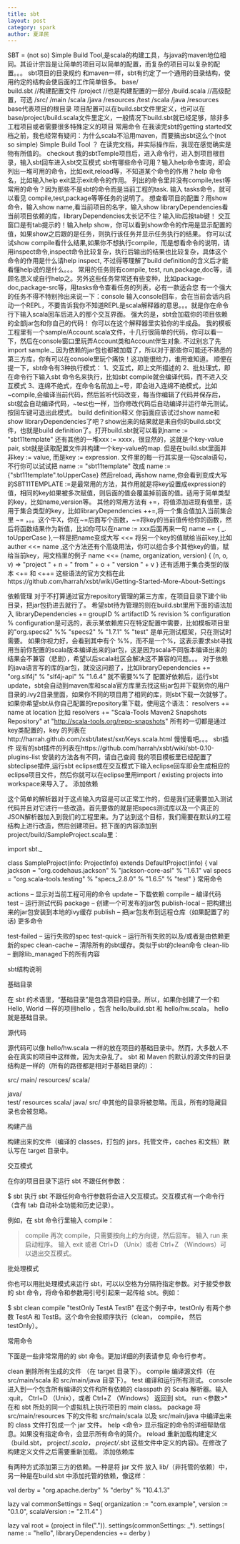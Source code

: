 ```yaml
---
title: sbt
layout: post
category: spark
author: 夏泽民
---
```

<!-- more -->
SBT = (not so) Simple Build Tool,是scala的构建工具，与java的maven地位相同。其设计宗旨是让简单的项目可以简单的配置，而复杂的项目可以复杂的配置。。。
sbt项目的目录规约
和maven一样，sbt有约定了一个通用的目录结构，使用约定的结构会使后面的工作简单很多。
base/  
          build.sbt              //构建配置文件
         /project                 //也是构建配置的一部分
                      /build.scala                         //高级配置，可选
         /src/
                /main
                          /scala
                          /java
                         /resources
               /test
                          /scala
                          /java
                         /resources
base代表项目的根目录
项目配置可以在build.sbt文件里定义，也可以在base/project/build.scala文件里定义，一般情况下build.sbt就已经足够，除非多工程项目或者需要很多特殊定义的项目
常用命令
在我读完sbt的getting started文档之前，我也经常有疑问：为什么scala不沿用maven，而要搞出sbt这么个(not so simple) Simple Build Tool ？
在读完文档，并实际操作后，我现在感觉确实是物有所值的。
checkout 我的sbtTemple项目后，进入命令行，进入到项目根目录，输入sbt回车进入sbt交互模式
sbt有哪些命令可用？输入help命令查询，即会列出一堆可用的命令，比如exit,reload等，不知道某个命令的作用？help 命令名，比如输入help exit显示exit命令的作用。 
列出的命令里并没有compile,test等常用的命令？因为那些不是sbt的命令而是当前工程的task. 输入 tasks命令，就可以看见 compile,test,package等等任务的说明了。
想查看项目的配置？用show命令，输入show name,看当前项目的名字，输入show libraryDependencies看当前项目依赖的库，libraryDependencies太长记不住？输入lib后按tab键！ 交互窗口是有tab提示的！输入help show，你可以看到show命令的作用是显示配置的值，如果show之后跟的是任务，则执行该任务并显示任务执行的结果。 你可以试试show compile看什么结果,如果你不想执行compile，而是想看命令的说明，请用inspect命令,inspect命令比较复杂，执行后输出的结果也比较复杂，具体这个命令的作用是什么请help inspect, 不过得等理解了build definition的含义后才能看懂help说的是什么。。。
常用的任务则有compile, test, run,package,doc等，请顾名思义或自行help之。另外这些任务常常还有些变种，比如package-doc,package-src等，用tasks命令查看任务的列表，必有一款适合您
有一个强大的任务不得不特别拎出来说一下：console
输入console回车，会在当前会话内启动一个REPL，不要告诉我你不知道REPL是scala解释器的意思。。。就是你在命令行下输入scala回车后进入的那个交互界面。
强大的是，sbt会加载你的项目依赖的全部jar包和你自己的代码！ 你可以在这个解释器里实验你的半成品。 我的模板工程里有一个sample/Account.scala文件，十几行很简单的代码，你可以看一下，然后在console窗口里玩弄Account类和Account伴生对象.  不过别忘了先import sample._
因为依赖的jar包也都被加载了，所以对于那些你可能还不熟悉的第三方库，你有可以在console里玩个痛快！这功能很给力，谁用谁知道。
顺便在提一下，sbt命令有3种执行模式：
1、交互式，即上文所描述的
2、批处理式，即在命令行下输入sbt 命令名来执行，比如sbt compile就会编译代码，而不进入交互模式
3、连绵不绝式，在命令名前加上~号，即会进入连绵不绝模式，比如~compile,会编译当前代码，然后监听代码改变，每当你编辑了代码并保存后，sbt就会自动编译代码，~test也一样，当你修改代码后自动编译并运行单元测试。按回车键可退出此模式。
build definition释义
你前面应该试过show name和show libraryDependencies了吧？show出来的结果就是来自你的build.sbt文件，也就是build definition了。打开build.sbt就可以看到name := "sbt11template"  还有其他的一堆xxx := xxxx，很显然的，这就是个key-value pair,  sbt就是读取配置文件并构建一个key-value的map. 但是在build.sbt里面并非key := value, 而是key := expression. 文件里的每一行其实是一句scala语句，不行你可以试试把
name := "sbt11template" 改成
name := {"sbt11template".toUpperCase} 
然后reload,  再show name,你会看到变成大写的SBT11TEMPLATE
:=是最常用的方法，其作用就是将key设置成expression的值，相同的key如果被多次赋值，则后面的值会覆盖掉前面的值。适用于简单类型的key，比如name,version等。
其他的常用方法有
+=，将值添加进现有值里，适用于集合类型的key，比如libraryDependencies
++=,将一个集合值加入当前集合里
~= ，。。这个牛X，你在~=后面写个函数，~=将key的当前值传给你的函数，然后将函数结果作为新值，比如你可以在name := xxx后面再来一句 
name ~= { _. toUpperCase },一样是把name变成大写
<<= 将另一个key的值赋给当前key,比如auther <<= name ,这个方法还有个高级用法，你可以组合多个其他key的值，赋给当前key，用文档里的例子
name <<= (name, organization, version) { (n, o, v) => "project " + n + " from " + o + " version " + v }
还有适用于集合类型的版本
<+= 和 <++=
这些语法的官方文档在此https://github.com/harrah/xsbt/wiki/Getting-Started-More-About-Settings

 
依赖管理
对于不打算通过官方repository管理的第三方库，在项目目录下建个lib目录，把jar包扔进去就行了。
希望sbt待为管理的则在build.sbt里用下面的语法加入
libraryDependencies += groupID % artifactID % revision % configuration
% configuration是可选的，表示某依赖库只在特定配置中需要，比如模板项目里的"org.specs2" %% "specs2" % "1.7.1" % "test" 是单元测试框架，只在测试时需要。
如果你视力好，会看到其中有个 %%，而不是一个%，这表示要求sbt寻找用当前你配置的scala版本编译出来的jar包，这是因为scala不同版本编译出来的结果会不兼容（悲剧），希望以后scala社区会解决这不兼容的问题。。。
对于依赖的java语言写的库的jar包，就没这问题了，比如libraryDependencies += "org.slf4j" % "slf4j-api" % "1.6.4" 就不需要%%了
配置好依赖后，运行sbt update，sbt会自动到maven库和scala官方库里去找这些jar包并下载到你的用户目录的.ivy2目录里面，如果你不同的项目用了相同的库，则sbt下载一次就够了。
如果你希望sbt从你自己配置的repository里下载，使用这个语法：
resolvers += name at location
比如
resolvers += "Scala-Tools Maven2 Snapshots Repository" at "http://scala-tools.org/repo-snapshots"
所有的一切都是通过key类配置的，key 的列表在http://harrah.github.com/xsbt/latest/sxr/Keys.scala.html  慢慢看吧。。。
sbt插件
现有的sbt插件的列表在https://github.com/harrah/xsbt/wiki/sbt-0.10-plugins-list   安装的方法各有不同，请自己查阅
我的项目模板里已经配置了sbteclipse插件,运行sbt eclipse或在交互模式下输入eclipse回车即会生成相应的eclipse项目文件，然后你就可以在eclipse里用import  /  existing projects into workspace来导入了。
添加依赖

这个简单的解析器对于这点输入内容是可以正常工作的，但是我们还需要加入测试代码并且对它进行一些改造。首先要做的就是把specs测试库以及一个真正的JSON解析器加入到我们的工程里来。为了达到这个目标，我们需要在默认的工程结构上进行改造，然后创建项目。把下面的内容添加到project/build/SampleProject.scala里：

import sbt._
 
class SampleProject(info: ProjectInfo) extends DefaultProject(info) {
  val jackson = "org.codehaus.jackson" % "jackson-core-asl" % "1.6.1"
  val specs = "org.scala-tools.testing" % "specs_2.8.0" % "1.6.5" % "test"
}
常用命令

actions – 显示对当前工程可用的命令
update – 下载依赖
compile – 编译代码
test – 运行测试代码
package – 创建一个可发布的jar包
publish-local – 把构建出来的jar包安装到本地的ivy缓存
publish – 把jar包发布到远程仓库（如果配置了的话)
更多命令

test-failed – 运行失败的spec
test-quick – 运行所有失败的以及/或者是由依赖更新的spec
clean-cache – 清除所有的sbt缓存。类似于sbt的clean命令
clean-lib – 删除lib_managed下的所有内容

sbt结构说明

基础目录 

在 sbt 的术语里，“基础目录”是包含项目的目录。所以，如果你创建了一个和 Hello, World 一样的项目hello ，包含 hello/build.sbt 和 hello/hw.scala， hello 就是基础目录。

源代码 

源代码可以像 hello/hw.scala 一样的放在项目的基础目录中。然而，大多数人不会在真实的项目中这样做，因为太杂乱了。 sbt 和 Maven 的默认的源文件的目录结构是一样的（所有的路径都是相对于基础目录的）：

src/
  main/
    resources/
       <files to include in main jar here>
    scala/
       <main Scala sources>
    java/
       <main Java sources>
  test/
    resources
       <files to include in test jar here>
    scala/
       <test Scala sources>
    java/
       <test Java sources>
src/ 中其他的目录将被忽略。而且，所有的隐藏目录也会被忽略。

构建产品 

构建出来的文件（编译的 classes，打包的 jars，托管文件，caches 和文档）默认写在 target 目录中。

交互模式 

在你的项目目录下运行 sbt 不跟任何参数：

$ sbt
执行 sbt 不跟任何命令行参数将会进入交互模式。交互模式有一个命令行（含有 tab 自动补全功能和历史记录）。

例如，在 sbt 命令行里输入 compile：

> compile
再次 compile，只需要按向上的方向键，然后回车。 输入 run 来启动程序。 输入 exit 或者 Ctrl+D （Unix）或者 Ctrl+Z （Windows）可以退出交互模式。

批处理模式 

你也可以用批处理模式来运行 sbt，可以以空格为分隔符指定参数。对于接受参数的 sbt 命令，将命令和参数用引号引起来一起传给 sbt。例如：

$ sbt clean compile "testOnly TestA TestB"
在这个例子中，testOnly 有两个参数 TestA 和 TestB。这个命令会按顺序执行（clean， compile， 然后 testOnly）。

常用命令 

下面是一些非常常用的的 sbt 命令。更加详细的列表请参见 命令行参考。

clean	删除所有生成的文件 （在 target 目录下）。
compile	编译源文件（在 src/main/scala 和 src/main/java 目录下）。
test	编译和运行所有测试。
console	进入到一个包含所有编译的文件和所有依赖的 classpath 的 Scala 解析器。输入 :quit， Ctrl+D （Unix），或者 Ctrl+Z （Windows） 返回到 sbt。
run <参数>*	在和 sbt 所处的同一个虚拟机上执行项目的 main class。
package	将 src/main/resources 下的文件和 src/main/scala 以及 src/main/java 中编译出来的 class 文件打包成一个 jar 文件。
help <命令>	显示指定的命令的详细帮助信息。如果没有指定命令，会显示所有命令的简介。
reload	重新加载构建定义（build.sbt， project/*.scala， project/*.sbt 这些文件中定义的内容)。在修改了构建定义文件之后需要重新加载。
添加依赖库 

有两种方式添加第三方的依赖。一种是将 jar 文件 放入 lib/（非托管的依赖）中，另一种是在build.sbt 中添加托管的依赖，像这样：

val derby = "org.apache.derby" % "derby" % "10.4.1.3"

lazy val commonSettings = Seq(
  organization := "com.example",
  version := "0.1.0",
  scalaVersion := "2.11.4"
)

lazy val root = (project in file(".")).
  settings(commonSettings: _*).
  settings(
    name := "hello",
    libraryDependencies += derby
  )

